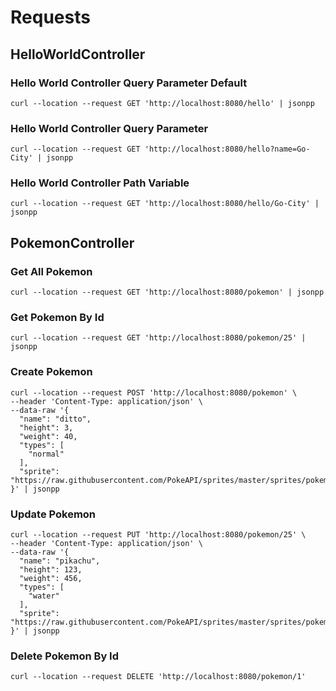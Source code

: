 # Requests
## HelloWorldController
### Hello World Controller Query Parameter Default
```
curl --location --request GET 'http://localhost:8080/hello' | jsonpp
```
### Hello World Controller Query Parameter
```
curl --location --request GET 'http://localhost:8080/hello?name=Go-City' | jsonpp
```
### Hello World Controller Path Variable
```
curl --location --request GET 'http://localhost:8080/hello/Go-City' | jsonpp
```
## PokemonController
### Get All Pokemon
```
curl --location --request GET 'http://localhost:8080/pokemon' | jsonpp
```
### Get Pokemon By Id
```
curl --location --request GET 'http://localhost:8080/pokemon/25' | jsonpp
```
### Create Pokemon
```
curl --location --request POST 'http://localhost:8080/pokemon' \
--header 'Content-Type: application/json' \
--data-raw '{
  "name": "ditto",
  "height": 3,
  "weight": 40,
  "types": [
    "normal"
  ],
  "sprite": "https://raw.githubusercontent.com/PokeAPI/sprites/master/sprites/pokemon/132.png"
}' | jsonpp
```
### Update Pokemon
```
curl --location --request PUT 'http://localhost:8080/pokemon/25' \
--header 'Content-Type: application/json' \
--data-raw '{
  "name": "pikachu",
  "height": 123,
  "weight": 456,
  "types": [
    "water"
  ],
  "sprite": "https://raw.githubusercontent.com/PokeAPI/sprites/master/sprites/pokemon/25.png"
}' | jsonpp
```
### Delete Pokemon By Id
```
curl --location --request DELETE 'http://localhost:8080/pokemon/1'
```